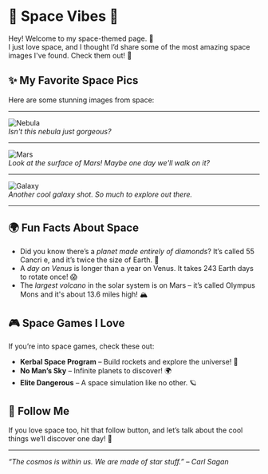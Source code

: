 # 🌌 Space Vibes 🚀

Hey! Welcome to my space-themed page. 🌠  
I just love space, and I thought I’d share some of the most amazing space images I've found. Check them out! 🚀

## ✨ My Favorite Space Pics

Here are some stunning images from space:

---

![Nebula](https://images.unsplash.com/photo-1612874400378-bd89f7c8c7a4)  
*Isn't this nebula just gorgeous?*

---

![Mars](https://mars.nasa.gov/system/news_items/main_images/10361_PIA25681-FigureA-16-2x.jpg)  
*Look at the surface of Mars! Maybe one day we'll walk on it?*

---

![Galaxy](https://images.unsplash.com/photo-1517589078327-f7c86b0a9378)  
*Another cool galaxy shot. So much to explore out there.*

---

## 🌍 Fun Facts About Space

- Did you know there’s a *planet made entirely of diamonds*? It’s called 55 Cancri e, and it’s twice the size of Earth. 💎
- A *day on Venus* is longer than a year on Venus. It takes 243 Earth days to rotate once! 😱
- The *largest volcano* in the solar system is on Mars – it’s called Olympus Mons and it's about 13.6 miles high! 🏔️

## 🎮 Space Games I Love

If you’re into space games, check these out:

- **Kerbal Space Program** – Build rockets and explore the universe! 🚀
- **No Man’s Sky** – Infinite planets to discover! 🌍
- **Elite Dangerous** – A space simulation like no other. 🪐

## 🌠 Follow Me

If you love space too, hit that follow button, and let’s talk about the cool things we’ll discover one day! 👾

---

*“The cosmos is within us. We are made of star stuff.” – Carl Sagan*
